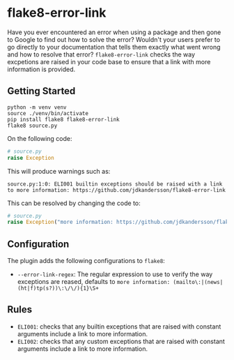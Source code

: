 # flake8-error-link

Have you ever encountered an error when using a package and then gone to Google
to find out how to solve the error? Wouldn't your users prefer to go directly
to your documentation that tells them exactly what went wrong and how to
resolve that error? `flake8-error-link` checks the way excpetions are raised in
your code base to ensure that a link with more information is provided.

## Getting Started

```shell
python -m venv venv
source ./venv/bin/activate
pip install flake8 flake8-error-link
flake8 source.py
```

On the following code:

```Python
# source.py
raise Exception
```

This will produce warnings such as:

```shell
source.py:1:0: ELI001 builtin exceptions should be raised with a link to more information: https://github.com/jdkandersson/flake8-error-link
```

This can be resolved by changing the code to:

```Python
# source.py
raise Exception("more information: https://github.com/jdkandersson/flake8-error-link")
```

## Configuration

The plugin adds the following configurations to `flake8`:

* `--error-link-regex`: The regular expression to use to verify the way
  exceptions are reased, defaults to
  `more information: (mailto\:|(news|(ht|f)tp(s?))\:\/\/){1}\S+`


## Rules

* `ELI001`: checks that any builtin exceptions that are raised with constant
   arguments include a link to more information.
* `ELI002`: checks that any custom exceptions that are raised with constant
   arguments include a link to more information.

